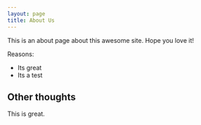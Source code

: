 ```yaml
---
layout: page
title: About Us
---
```


This is an about page about this awesome site.
Hope you love it!

Reasons:
 - Its great
 - Its a test

## Other thoughts

This is great.
